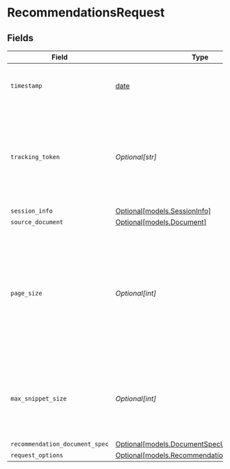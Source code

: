 # RecommendationsRequest


## Fields

| Field                                                                                                                                                          | Type                                                                                                                                                           | Required                                                                                                                                                       | Description                                                                                                                                                    | Example                                                                                                                                                        |
| -------------------------------------------------------------------------------------------------------------------------------------------------------------- | -------------------------------------------------------------------------------------------------------------------------------------------------------------- | -------------------------------------------------------------------------------------------------------------------------------------------------------------- | -------------------------------------------------------------------------------------------------------------------------------------------------------------- | -------------------------------------------------------------------------------------------------------------------------------------------------------------- |
| `timestamp`                                                                                                                                                    | [date](https://docs.python.org/3/library/datetime.html#date-objects)                                                                                           | :heavy_minus_sign:                                                                                                                                             | The ISO 8601 timestamp associated with the client request.                                                                                                     |                                                                                                                                                                |
| `tracking_token`                                                                                                                                               | *Optional[str]*                                                                                                                                                | :heavy_minus_sign:                                                                                                                                             | A previously received trackingToken for a search associated with the same query. Useful for more requests and requests for other tabs.                         |                                                                                                                                                                |
| `session_info`                                                                                                                                                 | [Optional[models.SessionInfo]](../models/sessioninfo.md)                                                                                                       | :heavy_minus_sign:                                                                                                                                             | N/A                                                                                                                                                            |                                                                                                                                                                |
| `source_document`                                                                                                                                              | [Optional[models.Document]](../models/document.md)                                                                                                             | :heavy_minus_sign:                                                                                                                                             | N/A                                                                                                                                                            |                                                                                                                                                                |
| `page_size`                                                                                                                                                    | *Optional[int]*                                                                                                                                                | :heavy_minus_sign:                                                                                                                                             | Hint to the server about how many results to send back. Server may return less or more. Structured results and clustered results don't count towards pageSize. | 100                                                                                                                                                            |
| `max_snippet_size`                                                                                                                                             | *Optional[int]*                                                                                                                                                | :heavy_minus_sign:                                                                                                                                             | Hint to the server about how many characters long a snippet may be. Server may return less or more.                                                            | 400                                                                                                                                                            |
| `recommendation_document_spec`                                                                                                                                 | [Optional[models.DocumentSpecUnion]](../models/documentspecunion.md)                                                                                           | :heavy_minus_sign:                                                                                                                                             | N/A                                                                                                                                                            |                                                                                                                                                                |
| `request_options`                                                                                                                                              | [Optional[models.RecommendationsRequestOptions]](../models/recommendationsrequestoptions.md)                                                                   | :heavy_minus_sign:                                                                                                                                             | N/A                                                                                                                                                            |                                                                                                                                                                |